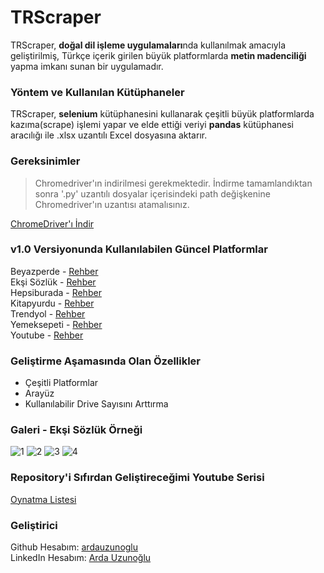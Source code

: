# TRScraper

  TRScraper, **doğal dil işleme uygulamaları**nda kullanılmak amacıyla geliştirilmiş, Türkçe içerik girilen büyük platformlarda **metin madenciliği** yapma imkanı sunan bir uygulamadır.
  
### Yöntem ve Kullanılan Kütüphaneler

  TRScraper, **selenium** kütüphanesini kullanarak çeşitli büyük platformlarda kazıma(scrape) işlemi yapar ve elde ettiği veriyi **pandas** kütüphanesi aracılığı ile .xlsx uzantılı Excel dosyasına aktarır.
  
### Gereksinimler

> Chromedriver'ın indirilmesi gerekmektedir. İndirme tamamlandıktan sonra '.py' uzantılı dosyalar içerisindeki path değişkenine Chromedriver'ın uzantısı atamalısınız. <br>

[ChromeDriver'ı İndir](https://chromedriver.storage.googleapis.com/index.html?path=84.0.4147.30/)

### v1.0 Versiyonunda Kullanılabilen Güncel Platformlar

Beyazperde - [Rehber](https://youtu.be/DjEZiUGOnAo) <br>
Ekşi Sözlük - [Rehber](https://youtu.be/4UbBPghlB_g) <br>
Hepsiburada - [Rehber](https://youtu.be/brK3WOe02J8) <br>
Kitapyurdu - [Rehber](https://youtu.be/GE3UVOD35is) <br>
Trendyol - [Rehber](https://youtu.be/pbbj2BadN7Y) <br>
Yemeksepeti - [Rehber](https://youtu.be/dDTxDzO2TTg) <br>
Youtube - [Rehber](https://youtu.be/NnSaqihGqq8) <br>

### Geliştirme Aşamasında Olan Özellikler

- Çeşitli Platformlar <br>
- Arayüz <br>
- Kullanılabilir Drive Sayısını Arttırma <br>

### Galeri - Ekşi Sözlük Örneği

![1](https://user-images.githubusercontent.com/48959682/102391426-c11f1600-3fe6-11eb-9557-e693184c38e7.png)
![2](https://user-images.githubusercontent.com/48959682/102391595-fcb9e000-3fe6-11eb-910d-c440e042a12c.png)
![3](https://user-images.githubusercontent.com/48959682/102391626-05aab180-3fe7-11eb-906f-de8a3cd7f41a.png)
![4](https://user-images.githubusercontent.com/48959682/102688999-f0fb3300-420b-11eb-806c-639581ed361d.png)

### Repository'i Sıfırdan Geliştireceğimi Youtube Serisi
[Oynatma Listesi](https://www.youtube.com/watch?v=dTPsHx7fkcQ)

### Geliştirici

Github Hesabım: [ardauzunoglu](https://github.com/ardauzunoglu) <br>
LinkedIn Hesabım: [Arda Uzunoğlu](https://www.linkedin.com/in/arda-uzunoğlu/) <br>
